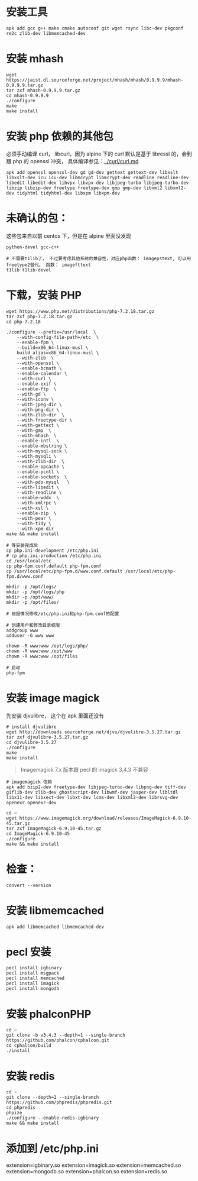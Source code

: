 # 安装工具

```
apk add gcc g++ make cmake autoconf git wget rsync libc-dev pkgconf re2c zlib-dev libmemcached-dev
```

# 安装 mhash

```
wget https://jaist.dl.sourceforge.net/project/mhash/mhash/0.9.9.9/mhash-0.9.9.9.tar.gz
tar zxf mhash-0.9.9.9.tar.gz
cd mhash-0.9.9.9
./configure
make
make install
```

# 安装 php 依赖的其他包

必须手动编译 curl， libcurl，因为 alpine 下的 curl 默认是基于 libressl 的，会到跟 php 的 openssl 冲突，
具体编译参见：[../curl/curl.md](../curl/curl.md)

```
apk add openssl openssl-dev gd gd-dev gettext gettext-dev libxslt libxslt-dev icu icu-dev libmcrypt libmcrypt-dev readline readline-dev libedit libedit-dev libvpx libvpx-dev libjpeg-turbo libjpeg-turbo-dev libzip libzip-dev freetype freetype-dev gmp gmp-dev libxml2 libxml2-dev tidyhtml tidyhtml-dev libxpm libxpm-dev
```

# 未确认的包：

这些包来自以前 centos 下，但是在 alpine 里面没发现

```
python-devel gcc-c++

# 不需要t1lib了， 不过要考虑其他系统的兼容性，对应php函数： imagepstext, 可以用freetype2替代。 函数： imagefttext
t1lib t1lib-devel
```

# 下载，安装 PHP

```
wget https://www.php.net/distributions/php-7.2.18.tar.gz
tar zxf php-7.2.18.tar.gz
cd php-7.2.18

./configure --prefix=/usr/local  \
    --with-config-file-path=/etc  \
    --enable-fpm \
    --build=x86_64-linux-musl \
    build_alias=x86_64-linux-musl \
    --with-zlib  \
    --with-openssl \
    --enable-bcmath \
    --enable-calendar \
    --with-curl \
    --enable-exif \
    --enable-ftp  \
    --with-gd \
    --with-iconv \
    --with-jpeg-dir \
    --with-png-dir \
    --with-zlib-dir  \
    --with-freetype-dir \
    --with-gettext \
    --with-gmp  \
    --with-mhash  \
    --enable-intl  \
    --enable-mbstring \
    --with-mysql-sock \
    --with-mysqli \
    --with-zlib-dir  \
    --enable-opcache \
    --enable-pcntl \
    --enable-sockets  \
    --with-pdo-mysql   \
    --with-libedit \
    --with-readline \
    --enable-wddx  \
    --with-xmlrpc \
    --with-xsl \
    --enable-zip  \
    --with-pear \
    --with-tidy \
    --with-xpm-dir
make && make install

# 等安装完成后
cp php.ini-development /etc/php.ini
# cp php.ini-production /etc/php.ini
cd /usr/local/etc
cp php-fpm.conf.default php-fpm.conf
cp /usr/local/etc/php-fpm.d/www.conf.default /usr/local/etc/php-fpm.d/www.conf

mkdir -p /opt/logs/
mkdir -p /opt/logs/php
mkdir -p /opt/www/
mkdir -p /opt/files/

# 根据情况修改/etc/php.ini和php-fpm.conf的配置

# 创建用户和修改目录权限
addgroup www
adduser -G www www

chown -R www:www /opt/logs/php/
chown -R www:www /opt/www
chown -R www:www /opt/files

# 启动
php-fpm
```

# 安装 image magick

先安装 djvulibre， 这个在 apk 里面还没有

```
# install djvulibre
wget http://downloads.sourceforge.net/djvu/djvulibre-3.5.27.tar.gz
tar zxf djvulibre-3.5.27.tar.gz
cd djvulibre-3.5.27
./configure
make
make install
```

> Imagemagick 7.x 版本跟 pecl 的 imagick 3.4.3 不兼容

```
# imagemagick 依赖
apk add bzip2-dev freetype-dev libjpeg-turbo-dev libpng-dev tiff-dev giflib-dev zlib-dev ghostscript-dev libwmf-dev jasper-dev libltdl libx11-dev libxext-dev libxt-dev lcms-dev libxml2-dev librsvg-dev openexr openexr-dev

cd ~
wget https://www.imagemagick.org/download/releases/ImageMagick-6.9.10-45.tar.gz
tar zxf ImageMagick-6.9.10-45.tar.gz
cd ImageMagick-6.9.10-45
./configure
make && make install

```

# 检查：

```
convert --version
```

# 安装 libmemcached

```
apk add libmemcached libmemcached-dev
```

# pecl 安装

```
pecl install igbinary
pecl install msgpack
pecl install memcached
pecl install imagick
pecl install mongodb
```

# 安装 phalconPHP

```
cd ~
git clone -b v3.4.3 --depth=1 --single-branch https://github.com/phalcon/cphalcon.git
cd cphalcon/build
./install
```

# 安装 redis

```
cd ~
git clone --depth=1 --single-branch https://github.com/phpredis/phpredis.git
cd phpredis
phpize
./configure --enable-redis-igbinary
make && make install
```

# 添加到 /etc/php.ini

extension=igbinary.so
extension=imagick.so
extension=memcached.so
extension=mongodb.so
extension=phalcon.so
extension=redis.so
